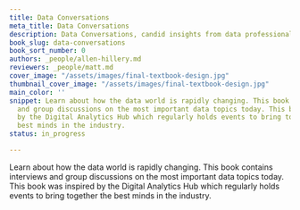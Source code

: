 ```yaml
---
title: Data Conversations
meta_title: Data Conversations
description: Data Conversations, candid insights from data professionals
book_slug: data-conversations
book_sort_number: 0
authors: _people/allen-hillery.md
reviewers: _people/matt.md
cover_image: "/assets/images/final-textbook-design.jpg"
thumbnail_cover_image: "/assets/images/final-textbook-design.jpg"
main_color: ''
snippet: Learn about how the data world is rapidly changing. This book contains interviews
  and group discussions on the most important data topics today. This book was inspired
  by the Digital Analytics Hub which regularly holds events to bring together the
  best minds in the industry.
status: in_progress

---
```

Learn about how the data world is rapidly changing. This book contains interviews and group discussions on the most important data topics today. This book was inspired by the Digital Analytics Hub which regularly holds events to bring together the best minds in the industry.
